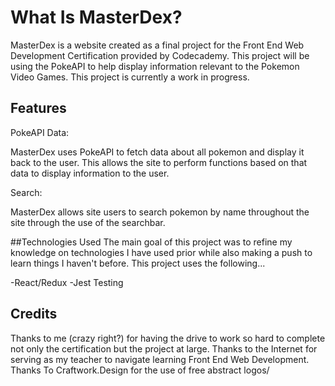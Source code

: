 # What Is MasterDex?

MasterDex is a website created as a final project for the Front End Web Development Certification provided by Codecademy. This project will be using the PokeAPI to help display information relevant to the Pokemon Video Games. This project is currently a work in progress.

## Features

PokeAPI Data:

MasterDex uses PokeAPI to fetch data about all pokemon and display it back to the user. This allows the site to perform functions based on that data to display information to the user.

Search:

MasterDex allows site users to search pokemon by name throughout the site through the use of the searchbar.

##Technologies Used
The main goal of this project was to refine my knowledge on technologies I have used prior while also making a push to learn things I haven't before. This project uses the following...

-React/Redux
-Jest Testing

## Credits
Thanks to me (crazy right?) for having the drive to work so hard to complete not only the certification but the project at large.
Thanks to the Internet for serving as my teacher to navigate learning Front End Web Development.
Thanks To Craftwork.Design for the use of free abstract logos/
